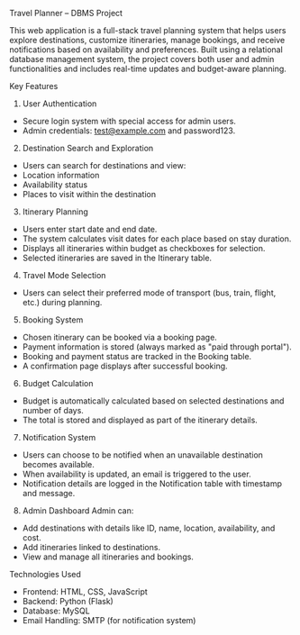 Travel Planner – DBMS Project

This web application is a full-stack travel planning system that helps users explore destinations, customize itineraries, manage bookings, and receive notifications based on availability and preferences. Built using a relational database management system, the project covers both user and admin functionalities and includes real-time updates and budget-aware planning.

Key Features
1. User Authentication
- Secure login system with special access for admin users.
- Admin credentials: test@example.com and password123.

2. Destination Search and Exploration
- Users can search for destinations and view:
- Location information
- Availability status
- Places to visit within the destination

3. Itinerary Planning
- Users enter start date and end date.
- The system calculates visit dates for each place based on stay duration.
- Displays all itineraries within budget as checkboxes for selection.
- Selected itineraries are saved in the Itinerary table.

4. Travel Mode Selection
- Users can select their preferred mode of transport (bus, train, flight, etc.) during planning.

5. Booking System
- Chosen itinerary can be booked via a booking page.
- Payment information is stored (always marked as "paid through portal").
- Booking and payment status are tracked in the Booking table.
- A confirmation page displays after successful booking.

6. Budget Calculation
- Budget is automatically calculated based on selected destinations and number of days.
- The total is stored and displayed as part of the itinerary details.

7. Notification System
- Users can choose to be notified when an unavailable destination becomes available.
- When availability is updated, an email is triggered to the user.
- Notification details are logged in the Notification table with timestamp and message.

8. Admin Dashboard
Admin can:
- Add destinations with details like ID, name, location, availability, and cost.
- Add itineraries linked to destinations.
- View and manage all itineraries and bookings.

Technologies Used
- Frontend: HTML, CSS, JavaScript
- Backend: Python (Flask)
- Database: MySQL
- Email Handling: SMTP (for notification system)

